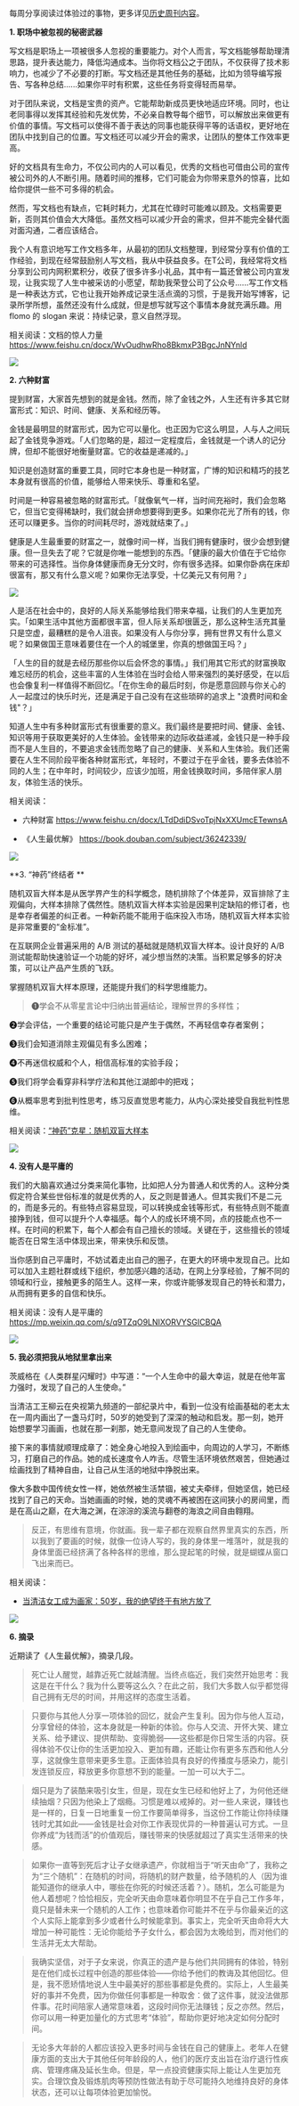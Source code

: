 每周分享阅读过体验过的事物，更多详见[历史周刊内容](https://mp.weixin.qq.com/mp/appmsgalbum?__biz=MzIxNzI1OTMzMg==&action=getalbum&album_id=3088144283867512833)。

**1. 职场中被忽视的秘密武器**

写文档是职场上一项被很多人忽视的重要能力。对个人而言，写文档能够帮助理清思路，提升表达能力，降低沟通成本。当你将文档公之于团队，不仅获得了技术影响力，也减少了不必要的打断。写文档还是其他任务的基础，比如为领导编写报告、写各种总结......如果你平时有积累，这些任务将变得轻而易举。

对于团队来说，文档是宝贵的资产。它能帮助新成员更快地适应环境。同时，也让老同事得以发挥其经验和先发优势，不必亲自教导每个细节，可以解放出来做更有价值的事情。写文档可以使得不善于表达的同事也能获得平等的话语权，更好地在团队中找到自己的位置。写文档还可以减少开会的需求，让团队的整体工作效率更高。

好的文档具有生命力，不仅公司内的人可以看见，优秀的文档也可借由公司的宣传被公司外的人不断引用。随着时间的推移，它们可能会为你带来意外的惊喜，比如给你提供一些不可多得的机会。

然而，写文档也有缺点，它耗时耗力，尤其在忙碌时可能难以顾及。文档需要更新，否则其价值会大大降低。虽然文档可以减少开会的需求，但并不能完全替代面对面沟通，二者应该结合。

我个人有意识地写工作文档多年，从最初的团队文档整理，到经常分享有价值的工作经验，到现在经常鼓励别人写文档，我从中获益良多。在T公司，我经常将文档分享到公司内网积累积分，收获了很多许多小礼品，其中有一篇还曾被公司内宣发现，让我实现了人生中被采访的小愿望，帮助我荣登公司了公众号......写工作文档是一种表达方式，它也让我开始养成记录生活点滴的习惯，于是我开始写博客，记录所学所想，虽然还没有什么成就，但是想写就写这个事情本身就充满乐趣。用 flomo 的 slogan 来说：持续记录，意义自然浮现。

相关阅读：文档的惊人力量 https://www.feishu.cn/docx/WvOudhwRho8BkmxP3BgcJnNYnld

![](i/78fb8c72-09c9-4744-8235-0c5c17ac43c6.jpg)


**2. 六种财富**

提到财富，大家首先想到的就是金钱。然而，除了金钱之外，人生还有许多其它财富形式：知识、时间、健康、关系和经历等。

金钱是最明显的财富形式，因为它可以量化。也正因为它这么明显，人与人之间玩起了金钱竞争游戏。「人们忽略的是，超过一定程度后，金钱就是一个诱人的记分牌，但却不能很好地衡量财富。它的收益是递减的。」

知识是创造财富的重要工具，同时它本身也是一种财富，广博的知识和精巧的技艺本身就有很高的价值，能够给人带来快乐、尊重和名望。

时间是一种容易被忽略的财富形式。「就像氧气一样，当时间充裕时，我们会忽略它，但当它变得稀缺时，我们就会拼命想要得到更多。如果你花光了所有的钱，你还可以赚更多。当你的时间耗尽时，游戏就结束了。」

健康是人生最重要的财富之一，就像时间一样，当我们拥有健康时，很少会想到健康。但一旦失去了呢？它就是你唯一能想到的东西。「健康的最大价值在于它给你带来的可选择性。当你身体健康而身无分文时，你有很多选择。如果你卧病在床却很富有，那又有什么意义呢？如果你无法享受，十亿美元又有何用？」

![](i/71ad07e9-3676-4923-bdec-985292bd9721.jpg)

人是活在社会中的，良好的人际关系能够给我们带来幸福，让我们的人生更加充实。「如果生活中其他方面都很丰富，但人际关系却很匮乏，那么这种生活充其量只是空虚，最糟糕的是令人沮丧。如果没有人与你分享，拥有世界又有什么意义呢？如果做国王意味着要住在一个人的城堡里，你真的想做国王吗？」

「人生的目的就是去经历那些你以后会怀念的事情。」我们用其它形式的财富换取难忘经历的机会，这些丰富的人生体验在当时会给人带来强烈的美好感受，在以后也会像复利一样值得不断回忆。「在你生命的最后时刻，你是愿意回顾与你关心的人一起度过的快乐时光，还是满足于自己没有在这些琐碎的追求上 "浪费时间和金钱"？」

知道人生中有多种财富形式有很重要的意义。我们最终是要把时间、健康、金钱、知识等用于获取更美好的人生体验。金钱带来的边际收益递减，金钱只是一种手段而不是人生目的，不要追求金钱而忽略了自己的健康、关系和人生体验。我们还需要在人生不同阶段平衡各种财富形式，年轻时，不要过于在乎金钱，要多去体验不同的人生；在中年时，时间较少，应该少加班，用金钱换取时间，多陪伴家人朋友，体验生活的快乐。

相关阅读：

- 六种财富 https://www.feishu.cn/docx/LTdDdiDSvoTpjNxXXUmcETewnsA

- 《人生最优解》 https://book.douban.com/subject/36242339/

![](i/09b65576-7633-4b9d-a516-df1ace6a6a68.jpg)


**3. “神药”终结者 **

随机双盲大样本是从医学界产生的科学概念，随机排除了个体差异，双盲排除了主观偏向，大样本排除了偶然性。随机双盲大样本实验是因果判定缺陷的修订者，也是幸存者偏差的纠正者。一种新药能不能用于临床投入市场，随机双盲大样本实验是非常重要的“金标准”。

在互联网企业普遍采用的 A/B 测试的基础就是随机双盲大样本。设计良好的 A/B 测试能帮助快速验证一个功能的好坏，减少想当然的决策。当积累足够多的好决策，可以让产品产生质的飞跃。

掌握随机双盲大样本原理，还能提升我们的科学思维能力。

> ❶学会不从零星言论中归纳出普遍结论，理解世界的多样性；

❷学会评估，一个重要的结论可能只是产生于偶然，不再轻信幸存者案例；

❸我们会知道消除主观偏见有多么困难；

❹不再迷信权威和个人，相信高标准的实验手段； 

❺我们将学会看穿非科学疗法和其他江湖郎中的把戏；

❻从概率思考到批判性思考，练习反直觉思考能力，从内心深处接受自我批判性思维。


相关阅读：[“神药”克星：随机双盲大样本](https://mp.weixin.qq.com/s/3uP3EzAEHTALpHySBHtQ3Q)

![](i/9ae8d516-9779-41e2-85b5-b6bbf09c052d.jpg)


**4. 没有人是平庸的**

我们的大脑喜欢通过分类来简化事物，比如把人分为普通人和优秀的人。这种分类假定符合某些世俗标准的就是优秀的人，反之则是普通人。但其实我们不是二元的，而是多元的。有些特点容易显现，可以转换成金钱等形式，有些特点则不能直接挣到钱，但可以提升个人幸福感。每个人的成长环境不同，点的技能点也不一样。在时间的积累下，每个人都会有自己擅长的领域。关键在于，这些擅长的领域能否在日常生活中体现出来，带来快乐和反馈。

当你感到自己平庸时，不妨试着走出自己的圈子，在更大的环境中发现自己。比如可以加入主题社群或线下组织，参加感兴趣的活动，在网上分享经验，了解不同的领域和行业，接触更多的陌生人。这样一来，你或许能够发现自己的特长和潜力，从而拥有更多的自信和快乐。

相关阅读：没有人是平庸的 https://mp.weixin.qq.com/s/q9TZqO9LNIXORVYSGICBQA

![](i/a3bd9ccd-4d4f-4d7b-8842-0c6896cb951b.jpg)


**5. 我必须把我从地狱里拿出来**

茨威格在《人类群星闪耀时》中写道：“一个人生命中的最大幸运，就是在他年富力强时，发现了自己的人生使命。”

当清洁工王柳云在央视第九频道的一部纪录片中，看到一位没有绘画基础的老太太在一周内画出了一盏马灯时，50岁的她受到了深深的触动和启发。那一刻，她开始想要学习画画，也就在那一刹那，她无意间发现了自己的人生使命。

接下来的事情就顺理成章了：她全身心地投入到绘画中，向周边的人学习，不断练习，打磨自己的作品。她的成长速度令人咋舌。尽管生活环境依然艰苦，但她通过绘画找到了精神自由，让自己从生活的地狱中挣脱出来。

像大多数中国传统女性一样，她依然被生活禁锢，被丈夫牵绊，但她坚信，她已经找到了自己的天命。当她画画的时候，她的灵魂不再被困在这间狭小的房间里，而是在高山之巅，在大海之渊，在淙淙的溪流与翻卷的海浪之间自由翱翔。

> 反正，有思维有意境，你就画。我一辈子都在观察自然界里真实的东西，所以我到了要画的时候，就像一位诗人写的，我的身体里一堆落叶，就是我的身体里面已经挤满了各种各样的思维，那么提起笔的时候，就是蝴蝶从窗口飞出来而已。


相关阅读：

- [当清洁女工成为画家：50岁，我的绝望终于有地方放了](https://mp.weixin.qq.com/s/ajFoeqHzIzPZutk8zgmq4g)

![](i/504f7fa8-3944-4080-8d23-edb24c710aff.jpg)


**6. 摘录**

近期读了《人生最优解》，摘录几段。

> 死亡让人醒觉，越靠近死亡就越清醒。当终点临近，我们突然开始思考：我这是在干什么？我为什么要等这么久？在此之前，我们大多数人似乎都觉得自己拥有无尽的时间，并用这样的态度生活着。


> 只要你与其他人分享一项体验的回忆，就会产生复利。因为你与他人互动，分享曾经的体验，这本身就是一种新的体验。你与人交流、开怀大笑、建立关系、给予建议、提供帮助、变得脆弱——这些都是你日常生活的内容。获得体验不仅让你的生活更加投入、更加有趣，还能让你有更多东西和他人分享，这就像生意带来更多生意。正面体验具有良好的传播度与感染力，能引发连锁反应，释放更多你意想不到的能量。一加一可以大于二。


> 烟只是为了装酷来吸引女生，但是，现在女生已经和他好上了，为何他还继续抽烟？只因为他染上了烟瘾。习惯是难以戒掉的。对一些人来说，赚钱也是一样的，日复一日地重复一份工作要简单得多，当这份工作能让你持续赚钱时尤其如此——金钱是社会对你工作表现优异的一种普遍认可方式。一旦你养成“为钱而活”的价值观后，赚钱带来的快感就超过了真实生活带来的快感。


> 如果你一直等到死后才让子女继承遗产，你就相当于“听天由命”了，我称之为“三个随机”：在随机的时间，将随机的财产数量，给予随机的人（因为谁能知道你的继承人中，哪些在你死的时候还活着？）。随机，怎么可能是为他人着想呢？恰恰相反，完全听天由命意味着你明显不在乎自己工作多年，竟只是替未来一个随机的人工作；也意味着你可能并不在乎与你最亲近的这个人实际上能拿到多少或者什么时候能拿到。事实上，完全听天由命将大大增加一种可能性：无论你能给予子女什么，都会因为太晚给到，而对他们的生活并无太大帮助。


> 我确实坚信，对于子女来说，你真正的遗产是与他们共同拥有的体验，特别是在他们成长过程中创造的那些体验——你给予他们的教诲及其他回忆。但是，我不愿矫情地说人生中最美好的那些事都是免费的。实际上，人生最美好的事并不免费，因为你做任何事都是一种取舍：做了这件事，就没法做那件事。花时间陪家人通常意味着，这段时间你无法赚钱；反之亦然。然后，你可以用一种更加量化的方式思考“体验”，帮助你更好地决定如何分配时间。


> 无论多大年龄的人都应该投入更多时间与金钱在自己的健康上。老年人在健康方面的支出大于其他任何年龄段的人，他们的医疗支出旨在治疗退行性疾病、管理疼痛及延长生命。但是，早一点投资健康实际上能让人生更加充实。合理饮食及锻炼肌肉等预防性做法有助于尽可能持久地维持良好的身体状态，还可以让每项体验更加愉悦。




